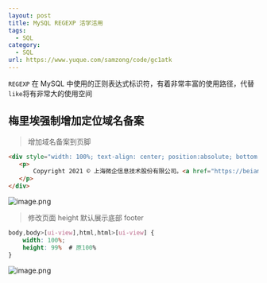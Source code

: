 ```yaml
---
layout: post
title: MySQL REGEXP 活学活用
tags:
  - SQL
category:
  - SQL
url: https://www.yuque.com/samzong/code/gc1atk
---
```


`REGEXP` 在 MySQL 中使用的正则表达式标识符，有着非常丰富的使用路径，代替`like`将有非常大的使用空间

## 梅里埃强制增加定位域名备案

> 增加域名备案到页脚

```html
<div style="width: 100%; text-align: center; position:absolute; bottom:0; margin: auto;">
   <p>
       Copyright 2021 © 上海微企信息技术股份有限公司。<a href="https://beian.miit.gov.cn">沪 ICP 备 12042952 号 -18</a>  All Rights Reserved
   </p>
</div>
```

![image.png](http://ipic-typora-samzong.oss-cn-qingdao.aliyuncs.com//uPic/1626796098224-66dfb621-323e-4e68-b1e2-fedfa40b43d9.png?x-oss-process=image/resize,w_960,m_lfit)

> 修改页面 height 默认展示底部 footer

```css
body,body>[ui-view],html,html>[ui-view] {
    width: 100%;
    height: 99%  # 原100%
}
```

![image.png](http://ipic-typora-samzong.oss-cn-qingdao.aliyuncs.com//uPic/1626796019003-27d5c0b3-dfe4-4c26-ae28-a334a5ed8039.png?x-oss-process=image/resize,w_960,m_lfit)
